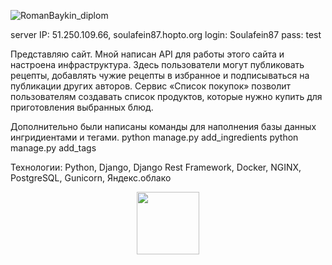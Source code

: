 ![RomanBaykin_diplom](https://github.com/RomanBaykin/foodgram-project-react/actions/workflows/main.yml/badge.svg)

server IP: 51.250.109.66, soulafein87.hopto.org
login: Soulafein87
pass: test


Представляю сайт. Мной написан API для работы этого сайта и настроена инфраструктура. Здесь пользователи могут публиковать рецепты, добавлять чужие рецепты в избранное и подписываться на публикации других авторов. Сервис «Список покупок» позволит пользователям создавать список продуктов, которые нужно купить для приготовления выбранных блюд.

Дополнительно были написаны команды для наполнения базы данных ингридиентами и тегами.
python manage.py add_ingredients
python manage.py add_tags

Технологии:
Python,
Django,
Django Rest Framework,
Docker,
NGINX,
PostgreSQL,
Gunicorn,
Яндекс.облако

<div id="header" align="center">
  <img src="https://media.giphy.com/media/elrFAUtV7ZOH7TSPhF/giphy-downsized-large.gif" width="100"/>
</div>


